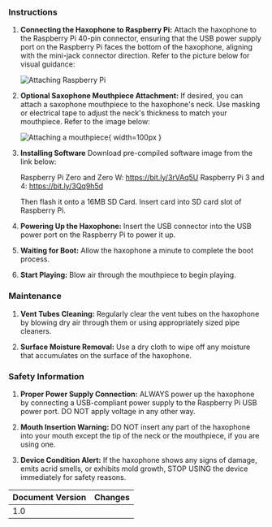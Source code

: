 ### Instructions

1. **Connecting the Haxophone to Raspberry Pi:**
   Attach the haxophone to the Raspberry Pi 40-pin connector, ensuring that the USB power supply port on the Raspberry Pi faces the bottom of the haxophone, aligning with the mini-jack connector direction. Refer to the picture below for visual guidance:
   
   ![Attaching Raspberry Pi](https://github.com/jcard0na/haxo-hw/assets/676181/fd236fc7-03f0-4922-8ee6-d6f73fe1bffc)

2. **Optional Saxophone Mouthpiece Attachment:**
   If desired, you can attach a saxophone mouthpiece to the haxophone's neck. Use masking or electrical tape to adjust the neck's thickness to match your mouthpiece. Refer to the image below:
   
   ![Attaching a mouthpiece](https://github.com/cardonabits/haxo-hw/assets/676181/8db66a9e-f830-46b4-ba5d-8c7589303772){ width=100px }


3. **Installing Software**
   Download pre-compiled software image from the link below:

   Raspberry Pi Zero and Zero W: https://bit.ly/3rVAq5U
   Raspberry Pi 3 and 4: https://bit.ly/3Qq9h5d
   
   Then flash it onto a 16MB SD Card.  Insert card into SD card slot of Raspberry Pi.
   
5. **Powering Up the Haxophone:**
   Insert the USB connector into the USB power port on the Raspberry Pi to power it up.

6. **Waiting for Boot:**
   Allow the haxophone a minute to complete the boot process.

7. **Start Playing:**
   Blow air through the mouthpiece to begin playing.

### Maintenance

1. **Vent Tubes Cleaning:**
   Regularly clear the vent tubes on the haxophone by blowing dry air through them or using appropriately sized pipe cleaners.

2. **Surface Moisture Removal:**
   Use a dry cloth to wipe off any moisture that accumulates on the surface of the haxophone.

### Safety Information

1. **Proper Power Supply Connection:**
   ALWAYS power up the haxophone by connecting a USB-compliant power supply to the Raspberry Pi USB power port. DO NOT apply voltage in any other way.

2. **Mouth Insertion Warning:**
   DO NOT insert any part of the haxophone into your mouth except the tip of the neck or the mouthpiece, if you are using one.

3. **Device Condition Alert:**
   If the haxophone shows any signs of damage, emits acrid smells, or exhibits mold growth, STOP USING the device immediately for safety reasons.


| Document Version | Changes |
| --- | --- |
| 1.0 |     |
